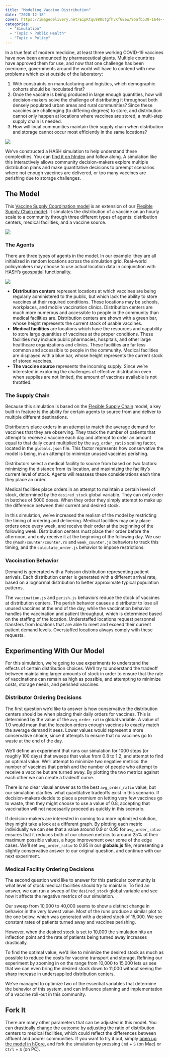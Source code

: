 ```yaml
---
title: "Modeling Vaccine Distribution"
date: "2020-12-18"
cover: https://imagedelivery.net/EipKtqu98OotgfhvKf6Eew/9bafb530-164e-496c-62da-ae7b874c3400/public
categories: 
  - "Simulation"
  - "Topic > Public Health"
  - "Topic > Policy"
---
```


In a true feat of modern medicine, at least three working COVID-19 vaccines have now been announced by pharmaceutical giants. Multiple countries have approved them for use, and now that one challenge has been overcome, governments around the world will have to contend with new problems which exist outside of the laboratory:

1. With constraints on manufacturing and logistics, which demographic cohorts should be inoculated first?
2. Once the vaccine is being produced in large enough quantities, how will decision-makers solve the challenge of distributing it throughout both densely populated urban areas and rural communities? Since these vaccines are challenging (to differing degrees) to store, and distribution cannot only happen at locations where vaccines are stored, a multi-step supply chain is needed.
3. How will local communities maintain their supply chain when distribution and storage cannot occur most efficiently in the same locations?

![](https://imagedelivery.net/EipKtqu98OotgfhvKf6Eew/be167380-f92a-417a-7157-1e87e7de6700/public)

We’ve constructed a HASH simulation to help understand these complexities. You can [find it on hIndex](https://hash.ai/@hash/vaccination-supply-coordination) and follow along. A simulation like this interactively allows community decision-makers explore multiple distribution plans and make quantitative decisions to preempt scenarios where not enough vaccines are delivered, or too many vaccines are perishing due to storage challenges.

## The Model

This [Vaccine Supply Coordination model](https://hash.ai/@hash/vaccination-supply-coordination) is an extension of our [Flexible Supply Chain model](https://hash.ai/@hash/flexible-supply-chain). It simulates the distribution of a vaccine on an hourly scale to a community through three different types of agents: distribution centers, medical facilities, and a vaccine source.

![](images/sim.png)

### The Agents

There are three types of agents in the model. In our example  they are all initialized in random locations across the simulation grid. Real-world policymakers may choose to use actual location data in conjunction with HASH’s [geospatial](https://docs.hash.ai/core/views#geospatial) functionality. 

![](https://imagedelivery.net/EipKtqu98OotgfhvKf6Eew/f18c69e1-1d21-4fad-31ee-225c6077bb00/public)

- **Distribution centers** represent locations at which vaccines are being regularly administered to the public, but which lack the ability to store vaccines at their required conditions. These locations may be schools, workplaces, and mobile vaccination clinics. Distribution centers are much more numerous and accessible to people in the community than medical facilities are. Distribution centers are shown with a green bar, whose height represents the current stock of usable vaccines.
- **Medical facilities** are locations which have the resources and capability to store large quantities of vaccines at the proper conditions. These facilities may include public pharmacies, hospitals, and other large healthcare organizations and clinics. These facilities are far less common and accessible to people in the community. Medical facilities are displayed with a blue bar, whose height represents the current stock of stored vaccines.
- **The vaccine source** represents the incoming supply. Since we’re interested in exploring the challenges of effective distribution even when supplies are not limited, the amount of vaccines available is not throttled.

### The Supply Chain

Because this simulation is based on the [Flexible Supply Chain](https://hash.ai/@hash/flexible-supply-chain) model, a key built-in feature is the ability for certain agents to source from and deliver to multiple different destinations.

Distributors place orders in an attempt to match the average demand for vaccines that they are observing. They track the number of patients that attempt to receive a vaccine each day and attempt to order an amount equal to that daily count multiplied by the `avg_order_ratio` scaling factor, located in the `globals.json` file. This factor represents how conservative the model is being, in an attempt to minimize unused vaccines perishing.

Distributors select a medical facility to source from based on two factors: minimizing the distance from its location, and maximizing the facility’s current level of stock. Agents will reassess these considerations each time they place an order.

Medical facilities place orders in an attempt to maintain a certain level of stock, determined by the `desired_stock` global variable. They can only order in batches of 5000 doses. When they order they simply attempt to make up the difference between their current and desired stock.

In this simulation, we’ve increased the realism of the model by restricting the timing of ordering and delivering. Medical facilities may only place orders once every week, and receive their order at the beginning of the following week. Distribution centers must place their order before the afternoon, and only receive it at the beginning of the following day. We use the `@hash/counter/counter.rs` and `week_counter.js` behaviors to track this timing, and the `calculate_order.js` behavior to impose restrictions.

### Vaccination Behavior

Demand is generated with a Poisson distribution representing patient arrivals. Each distribution center is generated with a different arrival rate, based on a lognormal distribution to better approximate typical population patterns.

The `vaccination.js` and `perish.js` behaviors reduce the stock of vaccines at distribution centers. The perish behavior causes a distributor to lose all unused vaccines at the end of the day, while the vaccination behavior handles the vaccination and patient throughput, which is determined based on the staffing of the location. Understaffed locations request personnel transfers from locations that are able to meet and exceed their current patient demand levels. Overstaffed locations always comply with these requests.

## Experimenting With Our Model

For this simulation, we’re going to use experiments to understand the effects of certain distribution choices. We’ll try to understand the tradeoff between maintaining larger amounts of stock in order to ensure that the rate of vaccinations can remain as high as possible, and attempting to minimize costs, storage needs, and perished vaccines.

### Distributor Ordering Decisions

The first question we’d like to answer is how conservative the distribution centers should be when placing their daily orders for vaccines. This is determined by the value of the `avg_order_ratio` global variable. A value of 1.0 would mean that the location orders enough vaccines to exactly match the average demand it sees. Lower values would represent a more conservative choice, since it attempts to ensure that no vaccines go to waste at the end of the day. 

We’ll define an experiment that runs our simulation for 1000 steps (or roughly 100 days) that sweeps that value from 0.8 to 1.2, and attempt to find an optimal value. We’ll attempt to minimize two negative metrics: the number of vaccines that perish and the number of people who attempt to receive a vaccine but are turned away. By plotting the two metrics against each other we can create a tradeoff curve.

There is no clear visual answer as to the best `avg_order_ratio` value, but our simulation clarifies  what quantitative tradeoffs exist in this scenario. If decision-makers decide to place a premium on letting very few vaccines go to waste, then they might choose to use a value of 0.8, accepting that vaccination will not necessarily proceed as quickly in this scenario.

If decision-makers are interested in coming to a more optimized solution, they might take a look at a different graph. By plotting each metric individually we can see that a value around 0.9 or 0.95 for `avg_order_ratio` ensures that it reduces both of our chosen metrics to around 25% of their maximum possible values, a huge improvement over some of the edge cases. We’ll set `avg_order_ratio` to 0.95 in our **globals.js** file, representing a slightly conservative answer to our original question, and continue with our next experiment.

### Medical Facility Ordering Decisions

The second question we’d like to answer for this particular community is what level of stock medical facilities should try to maintain. To find an answer, we can run a sweep of the `desired_stock` global variable and see how it affects the negative metrics of our simulation.

Our sweep from 10,000 to 40,000 seems to show a distinct change in behavior in the very lowest value. Most of the runs produce a similar plot to the one below, which was generated with a desired stock of 15,000. We see constant rates of patients turned away and vaccines perishing.

However, when the desired stock is set to 10,000 the simulation hits an inflection point and the rate of patients being turned away increases drastically.

To find the optimal value, we’d like to minimize the desired stock as much as possible to reduce the costs for vaccine transport and storage. Refining our experiment by zooming in on the range from 10,000 to 15,000 lets us see that we can even bring the desired stock down to 11,000 without seeing the sharp increase in undersupplied distribution centers.

We’ve managed to optimize two of the essential variables that determine the behavior of this system, and can influence planning and implementation of a vaccine roll-out in this community.

## Fork It

There are many other parameters that can be adjusted in this model. You can drastically change the outcome by adjusting the ratio of distribution centers to medical facilities, which could reflect the differences between affluent and poorer communities. If you want to try it out, simply [open up the model in hCore](https://core.hash.ai/@hash/vaccination-supply-coordination/stable), and fork the simulation by pressing `Cmd` + `S` (on Mac) or `Ctrl` + `S` (on PC).
